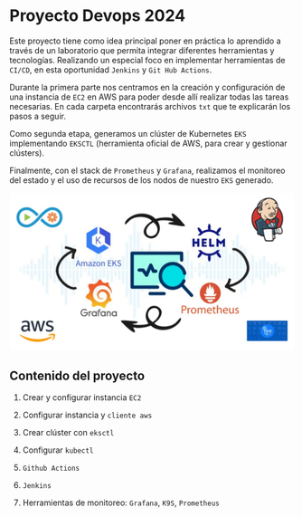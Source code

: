# Proyecto Devops 2024


Este proyecto tiene como idea principal poner en práctica lo aprendido a través de un laboratorio que permita integrar diferentes herramientas y tecnologías. Realizando un especial foco en implementar herramientas de `CI/CD`, en esta oportunidad `Jenkins` y `Git Hub Actions`.

Durante la  primera parte nos centramos en la creación y configuración de una instancia de `EC2` en AWS para poder desde allí realizar todas las tareas
necesarias. En cada carpeta encontrarás archivos `txt` que te explicarán los pasos a seguir.

Como segunda etapa, generamos un clúster de Kubernetes `EKS` implementando `EKSCTL` (herramienta oficial de AWS, para crear y gestionar clústers).


Finalmente, con el stack de `Prometheus` y `Grafana`, realizamos el monitoreo del estado y el uso de recursos de los nodos de nuestro `EKS` generado.



![arquitectura](img/bannerFinal.jpg)

## Contenido del proyecto

1. Crear y configurar instancia `EC2`

2. Configurar instancia y `cliente aws`

3. Crear clúster con `eksctl`

4. Configurar `kubectl`

5. `Github Actions`

6. `Jenkins`

9. Herramientas de monitoreo: `Grafana`, `K9S`, `Prometheus`
